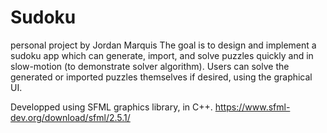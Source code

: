 # Sudoku
personal project by Jordan Marquis
The goal is to design and implement a sudoku app which can generate, import, and solve puzzles quickly and in slow-motion (to demonstrate solver algorithm).
Users can solve the generated or imported puzzles themselves if desired, using the graphical UI.

Developped using SFML graphics library, in C++.
https://www.sfml-dev.org/download/sfml/2.5.1/
